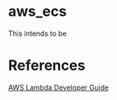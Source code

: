 # aws_ecs

This intends to be 



# References
[AWS Lambda Developer Guide](https://docs.aws.amazon.com/pdfs/lambda/latest/dg/lambda-dg.pdf#example_cross_AuroraRestLendingLibrary_section) 